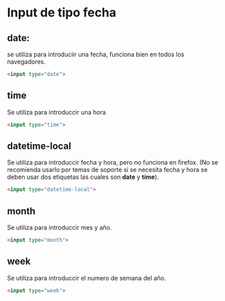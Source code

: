# Input de tipo fecha

## date:

se utiliza para introduciir una fecha, funciona bien en todos los navegadores.

```HTML
<input type="date">
```
## time
Se utiliza para introduccir una hora
```HTML
<input type="time">
```
## datetime-local
Se utiliza para introduccir fecha y hora, pero no funciona en firefox. (No se recomienda usarlo por temas de soporte si se necesita fecha y hora se deben usar dos etiquetas las cuales son **date** y **time**).

```HTML
<input type="datetime-local">
```

## month
Se utiliza para introduccir mes y año.
```HTML
<input type="month">
```

## week
Se utiliza para introduccir el numero de semana del año.
```HTML
<input type="week">
```